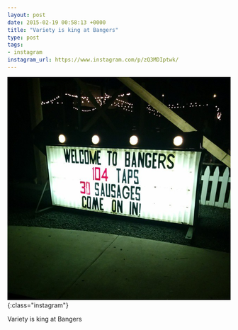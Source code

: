 ```yaml
---
layout: post
date: 2015-02-19 00:58:13 +0000
title: "Variety is king at Bangers"
type: post
tags:
- instagram
instagram_url: https://www.instagram.com/p/zQ3MDIptwk/
---
```


![Instagram - zQ3MDIptwk](/assets/zQ3MDIptwk.jpg){:class="instagram"}

Variety is king at Bangers
